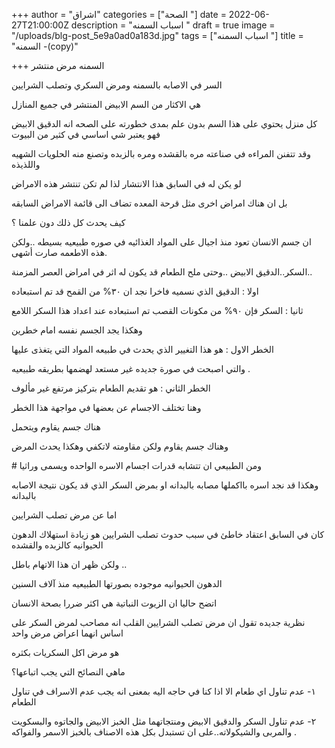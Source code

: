 +++
author = "اشراق"
categories = ["الصحة "]
date = 2022-06-27T21:00:00Z
description = "اسباب السمنه "
draft = true
image = "/uploads/blg-post_5e9a0ad0a183d.jpg"
tags = ["اسباب السمنه "]
title = "السمنه -(copy)"

+++
السمنه مرض منتشر 

السر في الاصابه بالسمنه ومرض السكري وتصلب الشرايين 

هي الاكثار من السم الابيض المنتشر في جميع المنازل 

كل منزل يحتوي على هذا السم بدون علم بمدى خطورته على الصحه انه الدقيق الابيض فهو يعتبر شي اساسي في كثير من البيوت 

وقد تتفنن المراءه في صناعته مره بالقشده ومره بالزبده وتصنع منه الحلويات الشهيه واللذيذه 

لو يكن له في السابق هذا الانتشار لذا لم تكن تنتشر هذه الامراض 

بل ان هناك امراض اخرى مثل قرحة المعده تضاف الى قائمة الامراض السابقه 

كيف يحدث كل ذلك دون علمنا ؟

ان جسم الانسان تعود منذ اجيال على المواد الغذائيه في صوره طبيعيه بسيطه ..ولكن هذه الاطعمه صارت أشهى. 

السكر..الدقيق الابيض ..وحتى ملح الطعام قد يكون له اثر في امراض العصر المزمنة..

اولا : الدقيق الذي نسميه فاخرا نجد ان ٣٠% من القمح قد تم استبعاده 

ثانيا : السكر فإن ٩٠% من مكونات القصب تم استبعاده عند اعداد هذا السكر اللامع 

وهكذا يجد الجسم نفسه امام خطرين 

الخطر الاول : هو هذا التغيير الذي يحدث في طبيعه المواد التي يتغذى عليها 

والتي اصبحت في صورة جديده غير مستعد لهضمها بطريقه طبيعيه .

الخطر الثاني : هو تقديم الطعام بتركيز مرتفع غير مألوف 

وهنا تختلف الاجسام عن بعضها في مواجهة هذا الخطر 

هناك جسم يقاوم ويتحمل 

وهناك جسم يقاوم ولكن مقاومته لاتكفي وهكذا يحدث المرض 

\# ومن الطبيعي ان تتشابه قدرات اجسام الاسره الواحده ويسمى وراثيا 

وهكذا قد نجد اسره بااكملها مصابه بالبدانه او بمرض السكر الذي قد يكون نتيجة الاصابه بالبدانه 

اما عن مرض تصلب الشرايين 

كان في السابق اعتقاد خاطئ في سبب حدوث تصلب الشرايين هو زيادة استهلاك الدهون الحيوانيه كالزبده والقشده 

ولكن ظهر ان هذا الاتهام باطل  ..  

الدهون الحيوانيه موجوده بصورتها الطبيعيه منذ آلاف السنين 

اتضح حاليا ان الزيوت النباتية هي اكثر ضررا بصحة الانسان 

نظرية جديده تقول ان مرض تصلب الشرايين القلب انه مصاحب لمرض السكر على اساس انهما اعراض مرض واحد 

هو مرض اكل السكريات بكثره 

ماهي النصائح التي يجب اتباعها؟

١- عدم تناول اي طعام الا اذا كنا في حاجه اليه بمعنى انه يجب عدم الاسراف في تناول الطعام 

٢- عدم تناول السكر والدقيق الابيض ومنتجاتهما مثل الخبز الابيض والجاتوه والبسكويت والمربى والشيكولاته..على ان تستبدل بكل هذه الاصناف بالخبز الاسمر والفواكه .